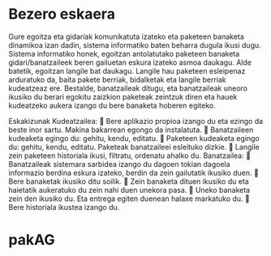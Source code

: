# Bezero eskaera
Gure egoitza eta gidariak komunikatuta izateko eta paketeen banaketa dinamikoa izan dadin, sistema informatiko baten beharra dugula ikusi dugu. Sistema informatiko honek, egoitzan antolatutako paketeen banaketa gidari/banatzaileek beren gailuetan eskura izateko asmoa daukagu.
Alde batetik, egoitzan langile bat daukagu. Langile hau paketeen esleipenaz arduratuko da, baita pakete berriak, bidalketak eta langile berriak kudeatzeaz ere.
Bestalde, banatzaileak ditugu, eta banatzaileak uneoro ikusiko du berari egokitu zaizkion paketeak zeintzuk diren eta hauek kudeatzeko aukera izango du bere banaketa hoberen egiteko.

Eskakizunak
Kudeatzailea:
	Bere aplikazio propioa izango du eta ezingo da beste inor sartu. Makina bakarrean egongo da instalatuta.
	Banatzaileen kudeaketa egingo du: gehitu, kendu, editatu.
	Paketeen kudeaketa egingo du: gehitu, kendu, editatu. Paketeak banatzaileei esleituko dizkie.
	Langile zein paketeen historiala ikusi, filtratu, ordenatu ahalko du.
Banatzailea:
	Banatzaileak sistemara sarbidea izango du dagoen tokian dagoela informazio berdina eskura izateko, berdin da zein gailutatik ikusiko duen.
	Bere banaketak ikusiko ditu soilik.
	Zein banaketa dituen ikusiko du eta haietatik aukeratuko du zein nahi duen unekora pasa.
	Uneko banaketa zein den ikusiko du. Eta entrega egiten duenean halaxe markatuko du.
	Bere historiala ikustea izango du.
# pakAG
